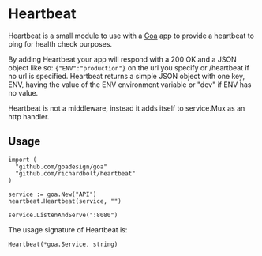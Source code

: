 Heartbeat
=========

Heartbeat is a small module to use with a [Goa](http://goa.design/) app to provide a heartbeat to ping for health check purposes.

By adding Heartbeat your app will respond with a 200 OK and a JSON object like so: `{"ENV":"production"}` on the url you specify or /heartbeat if no url is specified. Heartbeat returns a simple JSON object with one key, ENV, having the value of the ENV environment variable or "dev" if ENV has no value.

Heartbeat is not a middleware, instead it adds itself to service.Mux as an http handler.

Usage
-----

```
import (
  "github.com/goadesign/goa"
  "github.com/richardbolt/heartbeat"
)

service := goa.New("API")
heartbeat.Heartbeat(service, "")

service.ListenAndServe(":8080")
```

The usage signature of Heartbeat is:

```
Heartbeat(*goa.Service, string)
```
